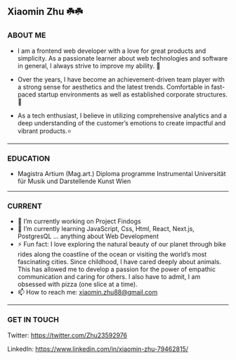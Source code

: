 ## Xiaomin Zhu ☘️☘️

### ABOUT ME

- I am a frontend web developer with a love for great products and simplicity. As a passionate learner about web technologies and software in general, I always strive to improve my ability. 🎈

- Over the years, I have become an achievement-driven team player with a strong sense for aesthetics and the latest trends. Comfortable in fast-paced startup environments as well as established corporate structures.🍄

- As a tech enthusiast, I believe in utilizing comprehensive analytics and a deep understanding of the customer’s emotions to create impactful and vibrant products.⭐️


<hr />

### EDUCATION

- Magistra Artium (Mag.art.) Diploma programme Instrumental 
Universität für Musik und Darstellende Kunst Wien

<hr />

### CURRENT

- 🔭  I’m currently working on Project Findogs
- 🌱  I’m currently learning JavaScript, Css, Html, React, Next.js, PostgresQL ... anything about Web Development
- ⚡  Fun fact: I love exploring the natural beauty of our planet through bike rides along the coastline of the ocean or visiting the world’s most fascinating cities. Since childhood, I have cared deeply about animals. This has allowed me to develop a passion for the power of empathic communication and caring for others. I also have to admit, I am obsessed with pizza (one slice at a time).
- 📫  How to reach me: xiaomin.zhu88@gmail.com

<hr />

### GET IN TOUCH

Twitter: https://twitter.com/Zhu23592976

LinkedIn: https://www.linkedin.com/in/xiaomin-zhu-79462815/
